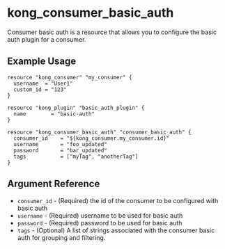 # kong_consumer_basic_auth

Consumer basic auth is a resource that allows you to configure the basic auth plugin for a consumer.

## Example Usage

```hcl
resource "kong_consumer" "my_consumer" {
  username  = "User1"
  custom_id = "123"
}

resource "kong_plugin" "basic_auth_plugin" {
  name        = "basic-auth"
}

resource "kong_consumer_basic_auth" "consumer_basic_auth" {
  consumer_id    = "${kong_consumer.my_consumer.id}"
  username       = "foo_updated"
  password       = "bar_updated"
  tags           = ["myTag", "anotherTag"]
}
```

## Argument Reference

* `consumer_id` - (Required) the id of the consumer to be configured with basic auth
* `username` - (Required) username to be used for basic auth
* `password` - (Required) password to be used for basic auth
* `tags` - (Optional) A list of strings associated with the consumer basic auth for grouping and filtering.
